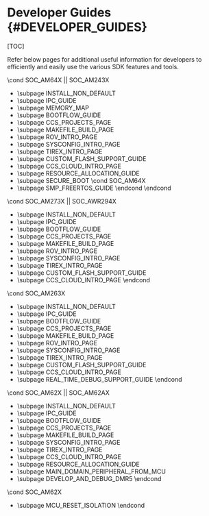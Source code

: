 # Developer Guides {#DEVELOPER_GUIDES}

[TOC]

Refer below pages for additional useful information for developers to efficiently and easily use the various
SDK features and tools.

\cond SOC_AM64X || SOC_AM243X
- \subpage INSTALL_NON_DEFAULT
- \subpage IPC_GUIDE
- \subpage MEMORY_MAP
- \subpage BOOTFLOW_GUIDE
- \subpage CCS_PROJECTS_PAGE
- \subpage MAKEFILE_BUILD_PAGE
- \subpage ROV_INTRO_PAGE
- \subpage SYSCONFIG_INTRO_PAGE
- \subpage TIREX_INTRO_PAGE
- \subpage CUSTOM_FLASH_SUPPORT_GUIDE
- \subpage CCS_CLOUD_INTRO_PAGE
- \subpage RESOURCE_ALLOCATION_GUIDE
- \subpage SECURE_BOOT
\cond SOC_AM64X
- \subpage SMP_FREERTOS_GUIDE
\endcond
\endcond

\cond SOC_AM273X || SOC_AWR294X
- \subpage INSTALL_NON_DEFAULT
- \subpage IPC_GUIDE
- \subpage BOOTFLOW_GUIDE
- \subpage CCS_PROJECTS_PAGE
- \subpage MAKEFILE_BUILD_PAGE
- \subpage ROV_INTRO_PAGE
- \subpage SYSCONFIG_INTRO_PAGE
- \subpage TIREX_INTRO_PAGE
- \subpage CUSTOM_FLASH_SUPPORT_GUIDE
- \subpage CCS_CLOUD_INTRO_PAGE
\endcond

\cond SOC_AM263X
- \subpage INSTALL_NON_DEFAULT
- \subpage IPC_GUIDE
- \subpage BOOTFLOW_GUIDE
- \subpage CCS_PROJECTS_PAGE
- \subpage MAKEFILE_BUILD_PAGE
- \subpage ROV_INTRO_PAGE
- \subpage SYSCONFIG_INTRO_PAGE
- \subpage TIREX_INTRO_PAGE
- \subpage CUSTOM_FLASH_SUPPORT_GUIDE
- \subpage CCS_CLOUD_INTRO_PAGE
- \subpage REAL_TIME_DEBUG_SUPPORT_GUIDE
\endcond

\cond SOC_AM62X || SOC_AM62AX
- \subpage INSTALL_NON_DEFAULT
- \subpage IPC_GUIDE
- \subpage BOOTFLOW_GUIDE
- \subpage CCS_PROJECTS_PAGE
- \subpage MAKEFILE_BUILD_PAGE
- \subpage SYSCONFIG_INTRO_PAGE
- \subpage TIREX_INTRO_PAGE
- \subpage CCS_CLOUD_INTRO_PAGE
- \subpage RESOURCE_ALLOCATION_GUIDE
- \subpage MAIN_DOMAIN_PERIPHERAL_FROM_MCU
- \subpage DEVELOP_AND_DEBUG_DMR5
\endcond

\cond SOC_AM62X
- \subpage MCU_RESET_ISOLATION
\endcond